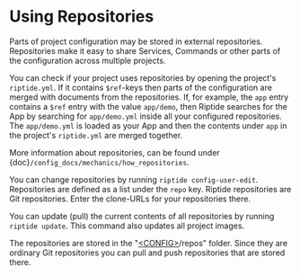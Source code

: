 # Using Repositories

Parts of project configuration may be stored in external repositories. Repositories make
it easy to share Services, Commands or other parts of the configuration across multiple
projects.

You can check if your project uses repositories by opening the project's `riptide.yml`.
If it contains `$ref`-keys then parts of the configuration are merged with documents from the
repositories. If, for example, the `app` entry contains a `$ref` entry with the value `app/demo`, then Riptide searches
for the App by searching for `app/demo.yml` inside all your configured repositories.
The `app/demo.yml` is loaded as your App and then the contents under `app` in the project's `riptide.yml` are merged together.

More information about repositories, can be found under {doc}`/config_docs/mechanics/how_repositories`.

You can change repositories by running `riptide config-user-edit`. Repositories are defined as a list under the `repo` key.
Riptide repositories are Git repositories. Enter the clone-URLs for your repositories there.

You can update (pull) the current contents of all repositories by running `riptide update`.
This command also updates all project images.

The repositories are stored in the "[\<CONFIG>](../index)/repos" folder.
Since they are ordinary Git repositories you can pull and push repositories that are stored there.
